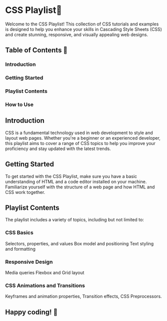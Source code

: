 # CSS Playlist🚀
Welcome to the CSS Playlist! This collection of CSS tutorials and examples is designed to help you enhance your skills in Cascading Style Sheets (CSS) and create stunning, responsive, and visually appealing web designs.

## Table of Contents 📖
### Introduction
### Getting Started
### Playlist Contents
### How to Use
## Introduction
CSS is a fundamental technology used in web development to style and layout web pages. Whether you're a beginner or an experienced developer, this playlist aims to cover a range of CSS topics to help you improve your proficiency and stay updated with the latest trends.

## Getting Started
To get started with the CSS Playlist, make sure you have a basic understanding of HTML and a code editor installed on your machine. Familiarize yourself with the structure of a web page and how HTML and CSS work together.

## Playlist Contents
The playlist includes a variety of topics, including but not limited to:

### CSS Basics

Selectors, properties, and values
Box model and positioning
Text styling and formatting
### Responsive Design
Media queries
Flexbox and Grid layout
### CSS Animations and Transitions
Keyframes and animation properties,
Transition effects,
CSS Preprocessors.


## Happy coding! 🧡
